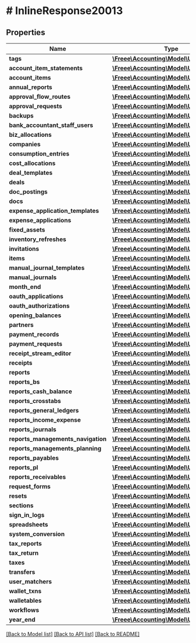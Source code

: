 # # InlineResponse20013

## Properties

Name | Type | Description | Notes
------------ | ------------- | ------------- | -------------
**tags** | [**\Freee\Accounting\Model\UserCapability**](UserCapability.md) |  |
**account_item_statements** | [**\Freee\Accounting\Model\UserCapability**](UserCapability.md) |  |
**account_items** | [**\Freee\Accounting\Model\UserCapability**](UserCapability.md) |  |
**annual_reports** | [**\Freee\Accounting\Model\UserCapability**](UserCapability.md) |  |
**approval_flow_routes** | [**\Freee\Accounting\Model\UserCapability**](UserCapability.md) |  |
**approval_requests** | [**\Freee\Accounting\Model\UserCapability**](UserCapability.md) |  |
**backups** | [**\Freee\Accounting\Model\UserCapability**](UserCapability.md) |  |
**bank_accountant_staff_users** | [**\Freee\Accounting\Model\UserCapability**](UserCapability.md) |  |
**biz_allocations** | [**\Freee\Accounting\Model\UserCapability**](UserCapability.md) |  |
**companies** | [**\Freee\Accounting\Model\UserCapability**](UserCapability.md) |  |
**consumption_entries** | [**\Freee\Accounting\Model\UserCapability**](UserCapability.md) |  |
**cost_allocations** | [**\Freee\Accounting\Model\UserCapability**](UserCapability.md) |  |
**deal_templates** | [**\Freee\Accounting\Model\UserCapability**](UserCapability.md) |  |
**deals** | [**\Freee\Accounting\Model\UserCapability**](UserCapability.md) |  |
**doc_postings** | [**\Freee\Accounting\Model\UserCapability**](UserCapability.md) |  |
**docs** | [**\Freee\Accounting\Model\UserCapability**](UserCapability.md) |  |
**expense_application_templates** | [**\Freee\Accounting\Model\UserCapability**](UserCapability.md) |  |
**expense_applications** | [**\Freee\Accounting\Model\UserCapability**](UserCapability.md) |  |
**fixed_assets** | [**\Freee\Accounting\Model\UserCapability**](UserCapability.md) |  |
**inventory_refreshes** | [**\Freee\Accounting\Model\UserCapability**](UserCapability.md) |  |
**invitations** | [**\Freee\Accounting\Model\UserCapability**](UserCapability.md) |  |
**items** | [**\Freee\Accounting\Model\UserCapability**](UserCapability.md) |  |
**manual_journal_templates** | [**\Freee\Accounting\Model\UserCapability**](UserCapability.md) |  |
**manual_journals** | [**\Freee\Accounting\Model\UserCapability**](UserCapability.md) |  |
**month_end** | [**\Freee\Accounting\Model\UserCapability**](UserCapability.md) |  |
**oauth_applications** | [**\Freee\Accounting\Model\UserCapability**](UserCapability.md) |  |
**oauth_authorizations** | [**\Freee\Accounting\Model\UserCapability**](UserCapability.md) |  |
**opening_balances** | [**\Freee\Accounting\Model\UserCapability**](UserCapability.md) |  |
**partners** | [**\Freee\Accounting\Model\UserCapability**](UserCapability.md) |  |
**payment_records** | [**\Freee\Accounting\Model\UserCapability**](UserCapability.md) |  |
**payment_requests** | [**\Freee\Accounting\Model\UserCapability**](UserCapability.md) |  |
**receipt_stream_editor** | [**\Freee\Accounting\Model\UserCapability**](UserCapability.md) |  |
**receipts** | [**\Freee\Accounting\Model\UserCapability**](UserCapability.md) |  |
**reports** | [**\Freee\Accounting\Model\UserCapability**](UserCapability.md) |  |
**reports_bs** | [**\Freee\Accounting\Model\UserCapability**](UserCapability.md) |  |
**reports_cash_balance** | [**\Freee\Accounting\Model\UserCapability**](UserCapability.md) |  |
**reports_crosstabs** | [**\Freee\Accounting\Model\UserCapability**](UserCapability.md) |  |
**reports_general_ledgers** | [**\Freee\Accounting\Model\UserCapability**](UserCapability.md) |  |
**reports_income_expense** | [**\Freee\Accounting\Model\UserCapability**](UserCapability.md) |  |
**reports_journals** | [**\Freee\Accounting\Model\UserCapability**](UserCapability.md) |  |
**reports_managements_navigation** | [**\Freee\Accounting\Model\UserCapability**](UserCapability.md) |  |
**reports_managements_planning** | [**\Freee\Accounting\Model\UserCapability**](UserCapability.md) |  |
**reports_payables** | [**\Freee\Accounting\Model\UserCapability**](UserCapability.md) |  |
**reports_pl** | [**\Freee\Accounting\Model\UserCapability**](UserCapability.md) |  |
**reports_receivables** | [**\Freee\Accounting\Model\UserCapability**](UserCapability.md) |  |
**request_forms** | [**\Freee\Accounting\Model\UserCapability**](UserCapability.md) |  |
**resets** | [**\Freee\Accounting\Model\UserCapability**](UserCapability.md) |  |
**sections** | [**\Freee\Accounting\Model\UserCapability**](UserCapability.md) |  |
**sign_in_logs** | [**\Freee\Accounting\Model\UserCapability**](UserCapability.md) |  |
**spreadsheets** | [**\Freee\Accounting\Model\UserCapability**](UserCapability.md) |  |
**system_conversion** | [**\Freee\Accounting\Model\UserCapability**](UserCapability.md) |  |
**tax_reports** | [**\Freee\Accounting\Model\UserCapability**](UserCapability.md) |  |
**tax_return** | [**\Freee\Accounting\Model\UserCapability**](UserCapability.md) |  |
**taxes** | [**\Freee\Accounting\Model\UserCapability**](UserCapability.md) |  |
**transfers** | [**\Freee\Accounting\Model\UserCapability**](UserCapability.md) |  |
**user_matchers** | [**\Freee\Accounting\Model\UserCapability**](UserCapability.md) |  |
**wallet_txns** | [**\Freee\Accounting\Model\UserCapability**](UserCapability.md) |  |
**walletables** | [**\Freee\Accounting\Model\UserCapability**](UserCapability.md) |  |
**workflows** | [**\Freee\Accounting\Model\UserCapability**](UserCapability.md) |  |
**year_end** | [**\Freee\Accounting\Model\UserCapability**](UserCapability.md) |  |

[[Back to Model list]](../../README.md#models) [[Back to API list]](../../README.md#endpoints) [[Back to README]](../../README.md)
